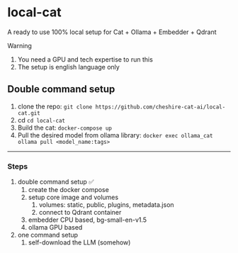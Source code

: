 # local-cat

A ready to use 100% local setup for Cat + Ollama + Embedder + Qdrant

> [!WARNING]
>
> 1. You need a GPU and tech expertise to run this
> 2. The setup is english language only

## Double command setup

1. clone the repo: `git clone https://github.com/cheshire-cat-ai/local-cat.git`
2. cd `cd local-cat`
3. Build the cat: `docker-compose up`
4. Pull the desired model from ollama library: `docker exec ollama_cat ollama pull <model_name:tags>`

---

### Steps

1. double command setup ✅
   1. create the docker compose
   2. setup core image and volumes
      1. volumes: static, public, plugins, metadata.json
      2. connect to Qdrant container
   3. embedder CPU based, bg-small-en-v1.5
   4. ollama GPU based
2. one command setup
   1. self-download the LLM (somehow)
